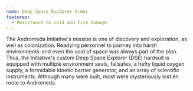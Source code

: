```yaml
---
name: Deep Space Explorer Armor
features:
  - Resistance to cold and fire damage.
---
```

The Andromeda Initiative's mission is one of discovery and exploration, as well as colonization. 
Readying personnel to journey into harsh environments-and even the void of space was always part of 
the plan. Thus, the Initiative's custom Deep Space Explorer (DSE) hardsuit is equipped with multiple 
environment seals, failsafes, a hefty liquid oxygen supply, a formidable kinetic barrier generator, 
and an array of scientific instruments. Although many were built, most were mysteriously lost en 
route to Andromeda.
